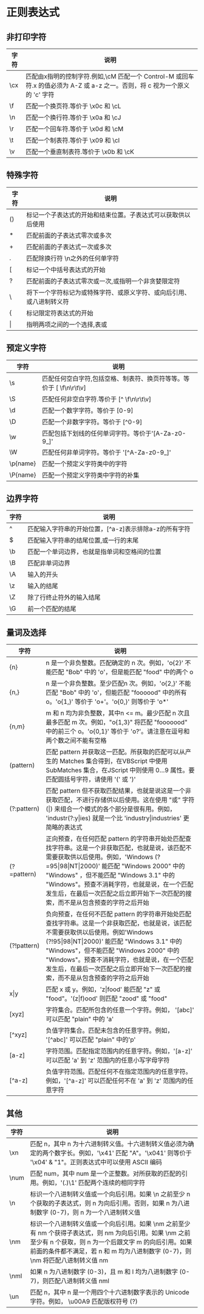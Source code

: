 正则表达式
=====

## 非打印字符
| 字符 | 说明 |
|------|-----|
|\cx|匹配由x指明的控制字符.例如,\cM 匹配一个 Control-M 或回车符.x 的值必须为 A-Z 或 a-z 之一。否则，将 c 视为一个原义的 'c' 字符|
|\f	|匹配一个换页符.等价于 \x0c 和 \cL|
|\n	|匹配一个换行符.等价于 \x0a 和 \cJ|
|\r	|匹配一个回车符.等价于 \x0d 和 \cM|
|\t	|匹配一个制表符.等价于 \x09 和 \cI|
|\v	|匹配一个垂直制表符.等价于 \x0b 和 \cK|

## 特殊字符
| 字符 | 说明 |
|------|-----|
| ()|标记一个子表达式的开始和结束位置。子表达式可以获取供以后使用|
| *	|匹配前面的子表达式零次或多次|
| +	|匹配前面的子表达式一次或多次|
| .	|匹配除换行符 \n之外的任何单字符|
| [	|标记一个中括号表达式的开始|
| ?	|匹配前面的子表达式零次或一次,或指明一个非贪婪限定符|
| \	|将下一个字符标记为或特殊字符、或原义字符、或向后引用、或八进制转义符|
| {	|标记限定符表达式的开始|
| \||指明两项之间的一个选择,表或|

## 预定义字符
| 字符 | 说明 |
|------|-----|
|\s	|匹配任何空白字符,包括空格、制表符、换页符等等。等价于 [ \f\n\r\t\v]|
|\S	|匹配任何非空白字符.等价于 [^ \f\n\r\t\v]|
|\d	|匹配一个数字字符。等价于 [0-9]|
|\D	|匹配一个非数字字符。等价于 [^0-9]|
|\w	|匹配包括下划线的任何单词字符。等价于'[A-Za-z0-9_]'|
|\W	|匹配任何非单词字符。等价于 '[^A-Za-z0-9_]'|
|\p{name} | 匹配一个预定义字符类中的字符 |
|\P{name} | 匹配一个预定义字符类中字符的补集 |

## 边界字符
| 字符 | 说明 |
|------|-----|
| ^	|匹配输入字符串的开始位置，[^a-z]表示排除a-z的所有字符|
| $	|匹配输入字符串的结尾位置,或一行的末尾|
|\b	|匹配一个单词边界，也就是指单词和空格间的位置|
|\B	|匹配非单词边界|
|\A | 输入的开头|
|\z | 输入的结尾|
|\Z | 除了行终止符外的输入结尾|
|\G | 前一个匹配的结尾|

## 量词及选择
| 字符 | 说明 |
|------|-----|
|{n}	    | n 是一个非负整数。匹配确定的 n 次。例如，'o{2}' 不能匹配 "Bob" 中的 'o'，但是能匹配 "food" 中的两个 o |
|{n,}	    | n 是一个非负整数。至少匹配n 次。例如，'o{2,}' 不能匹配 "Bob" 中的 'o'，但能匹配 "foooood" 中的所有 o。'o{1,}' 等价于 'o+'。'o{0,}' 则等价于 'o*' |
|{n,m}	    | m 和 n 均为非负整数，其中n <= m。最少匹配 n 次且最多匹配 m 次。例如，"o{1,3}" 将匹配 "fooooood" 中的前三个 o。'o{0,1}' 等价于 'o?'。请注意在逗号和两个数之间不能有空格|
|(pattern)	| 匹配 pattern 并获取这一匹配。所获取的匹配可以从产生的 Matches 集合得到，在VBScript 中使用 SubMatches 集合，在JScript 中则使用 $0…$9 属性。要匹配圆括号字符，请使用 '\(' 或 '\)'|
|(?:pattern)| 匹配 pattern 但不获取匹配结果，也就是说这是一个非获取匹配，不进行存储供以后使用。这在使用 "或" 字符 (\|) 来组合一个模式的各个部分是很有用。例如， 'industr(?:y\|ies) 就是一个比 'industry\|industries' 更简略的表达式|
|(?=pattern)| 正向预查，在任何匹配 pattern 的字符串开始处匹配查找字符串。这是一个非获取匹配，也就是说，该匹配不需要获取供以后使用。例如，'Windows (?=95\|98\|NT\|2000)' 能匹配 "Windows 2000" 中的 "Windows" ，但不能匹配 "Windows 3.1" 中的 "Windows"。预查不消耗字符，也就是说，在一个匹配发生后，在最后一次匹配之后立即开始下一次匹配的搜索，而不是从包含预查的字符之后开始|
|(?!pattern)| 负向预查，在任何不匹配 pattern 的字符串开始处匹配查找字符串。这是一个非获取匹配，也就是说，该匹配不需要获取供以后使用。例如'Windows (?!95\|98\|NT\|2000)' 能匹配 "Windows 3.1" 中的 "Windows"，但不能匹配 "Windows 2000" 中的 "Windows"。预查不消耗字符，也就是说，在一个匹配发生后，在最后一次匹配之后立即开始下一次匹配的搜索，而不是从包含预查的字符之后开始|
|x\|y	    | 匹配 x 或 y。例如，'z\|food' 能匹配 "z" 或 "food"。'(z\|f)ood' 则匹配 "zood" 或 "food"|
|[xyz]	    | 字符集合。匹配所包含的任意一个字符。例如， '[abc]' 可以匹配 "plain" 中的 'a'|
|[^xyz]	    | 负值字符集合。匹配未包含的任意字符。例如， '[^abc]' 可以匹配 "plain" 中的'p'|
|[a-z]	    | 字符范围。匹配指定范围内的任意字符。例如，'[a-z]' 可以匹配 'a' 到 'z' 范围内的任意小写字母字符|
|[^a-z]	    | 负值字符范围。匹配任何不在指定范围内的任意字符。例如，'[^a-z]' 可以匹配任何不在 'a' 到 'z' 范围内的任意字符 |

## 其他
| 字符 | 说明 |
|------|-----|
| \xn  | 匹配 n，其中 n 为十六进制转义值。十六进制转义值必须为确定的两个数字长。例如，'\x41' 匹配 "A"。'\x041' 则等价于 '\x04' & "1"。正则表达式中可以使用 ASCII 编码|
| \num | 匹配 num，其中 num 是一个正整数。对所获取的匹配的引用。例如，'(.)\1' 匹配两个连续的相同字符|
| \n   | 标识一个八进制转义值或一个向后引用。如果 \n 之前至少 n 个获取的子表达式，则 n 为向后引用。否则，如果 n 为八进制数字 (0-7)，则 n 为一个八进制转义值|
| \nm  | 标识一个八进制转义值或一个向后引用。如果 \nm 之前至少有 nm 个获得子表达式，则 nm 为向后引用。如果 \nm 之前至少有 n 个获取，则 n 为一个后跟文字 m 的向后引用。如果前面的条件都不满足，若 n 和 m 均为八进制数字 (0-7)，则 \nm 将匹配八进制转义值 nm|
| \nml | 如果 n 为八进制数字 (0-3)，且 m 和 l 均为八进制数字 (0-7)，则匹配八进制转义值 nml|
| \un  | 匹配 n，其中 n 是一个用四个十六进制数字表示的 Unicode 字符。例如， \u00A9 匹配版权符号 (?)|
